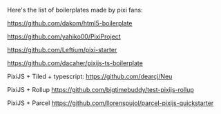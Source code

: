 Here's the list of boilerplates made by pixi fans:

https://github.com/dakom/html5-boilerplate

https://github.com/yahiko00/PixiProject

https://github.com/Leftium/pixi-starter

https://github.com/dacaher/pixijs-ts-boilerplate

PixiJS + Tiled + typescript: https://github.com/dearcj/Neu

PixiJS + Rollup https://github.com/bigtimebuddy/test-pixijs-rollup

PixiJS + Parcel https://github.com/llorenspujol/parcel-pixijs-quickstarter